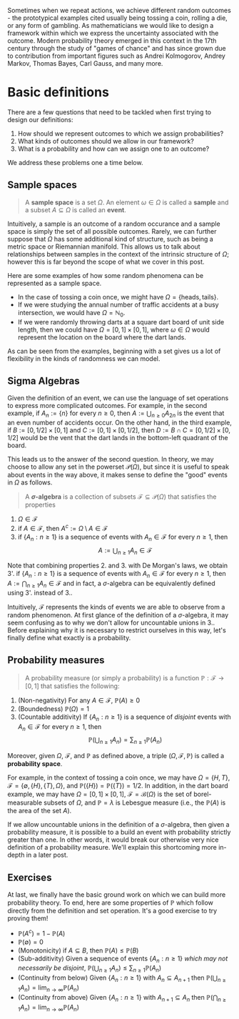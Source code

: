 Sometimes when we repeat actions, we achieve different random outcomes - the prototypical examples cited usually being tossing a coin, rolling a die, or any form of gambling.
As mathematicians we would like to design a framework within which we express the uncertainty associated with the outcome.
Modern probability theory emerged in this context in the 17th century through the study of "games of chance" and has since grown due to contribution from important figures such as Andrei Kolmogorov, Andrey Markov, Thomas Bayes, Carl Gauss, and many more.

# Basic definitions

There are a few questions that need to be tackled when first trying to design our definitions:

1. How should we represent outcomes to which we assign probabilities?
1. What kinds of outcomes should we allow in our framework?
1. What is a probability and how can we assign one to an outcome?

We address these problems one a time below.

## Sample spaces

> A **sample space** is a set $\Omega$. An element $\omega \in \Omega$ is called a **sample** and a subset $A \subseteq \Omega$ is called an **event**.

Intuitively, a sample is an outcome of a random occurance and a sample space is simply the set of all possible outcomes.
Rarely, we can further suppose that $\Omega$ has some additional kind of structure, such as being a metric space or Riemannian manifold.
This allows us to talk about relationships between samples in the context of the intrinsic structure of $\Omega$; however this is far beyond the scope of what we cover in this post.

Here are some examples of how some random phenomena can be represented as a sample space.
- In the case of tossing a coin once, we might have $\Omega = \{\text{heads}, \text{tails}\}$.
- If we were studying the annual number of traffic accidents at a busy intersection, we would have $\Omega = \mathbb N_0$.
- If we were randomly throwing darts at a square dart board of unit side length, then we could have $\Omega = [0,1] \times [0,1]$, where $\omega \in \Omega$ would represent the location on the board where the dart lands.

As can be seen from the examples, beginning with a set gives us a lot of flexibility in the kinds of randomness we can model.

## Sigma Algebras

Given the definition of an event, we can use the language of set operations to express more complicated outcomes.
For example, in the second example, if $A_n := \{n\}$ for every $n \geq 0$, then $A := \bigcup_{n \geq 0} A_{2n}$ is the event that an even number of accidents occur.
On the other hand, in the third example, if $B := [0,1/2] \times [0,1]$ and $C := [0,1] \times [0,1/2]$, then $D := B \cap C = [0,1/2] \times [0,1/2]$ would be the vent that the dart lands in the bottom-left quadrant of the board.

This leads us to the answer of the second question.
In theory, we may choose to allow any set in the powerset $\mathcal P(\Omega)$, but since it is useful to speak about events in the way above, it makes sense to define the "good" events in $\Omega$ as follows.

> A **$\sigma$-algebra** is a collection of subsets $\mathcal F \subseteq \mathcal P(\Omega)$ that satisfies the properties
1. $\Omega \in \mathcal F$
1. if $A \in \mathcal F$, then $A^c := \Omega \setminus A \in \mathcal F$
1. if $\{A_n : n \geq 1\}$ is a sequence of events with $A_n \in \mathcal F$ for every $n \geq 1$, then
$$ A := \bigcup_{n \geq 1} A_n \in \mathcal F$$

Note that combining properties 2. and 3. with De Morgan's laws, we obtain
3'. if $\{A_n : n \geq 1\}$ is a sequence of events with $A_n \in \mathcal F$ for every $n \geq 1$, then $A := \bigcap_{n \geq 1} A_n \in \mathcal F$
and in fact, a $\sigma$-algebra can be equivalently defined using 3'. instead of 3..

Intuitively, $\mathcal F$ represents the kinds of events we are able to observe from a random phenomenon.
At first glance of the definition of a $\sigma$-algebra, it may seem confusing as to why we don't allow for uncountable unions in 3..
Before explaining why it is necessary to restrict ourselves in this way, let's finally define what exactly is a probability.

## Probability measures

> A probability measure (or simply a probability) is a function $\mathbb P : \mathcal F \to [0,1]$ that satisfies the following:
1. (Non-negativity) For any $A \in \mathcal F$, $\mathbb P(A) \geq 0$
2. (Boundedness) $\mathbb P(\Omega) = 1$
3. (Countable additivity) If $\{A_n : n \geq 1\}$ is a sequence of *disjoint* events with $A_n \in \mathcal F$ for every $n \geq 1$, then  
$$ \mathbb P\left(\bigcup_{n \geq 1} A_n\right) = \sum_{n \geq 1} \mathbb P(A_n)$$

Moreover, given $\Omega$, $\mathcal F$, and $\mathbb P$ as defined above, a triple $(\Omega, \mathcal F, \mathbb P)$ is called a **probability space**.

For example, in the context of tossing a coin once, we may have $\Omega = \{H, T\}$, $\mathcal F = \{\emptyset, \{H\}, \{T\}, \Omega\}$, and $\mathbb P(\{H\}) = \mathbb P(\{T\}) = 1/2$.
In addition, in the dart board example, we may have $\Omega = [0,1] \times [0,1]$, $\mathcal F = \mathcal B(\Omega)$ is the set of borel-measurable subsets of $\Omega$, and $\mathbb P = \lambda$ is Lebesgue measure (i.e., the $\mathbb P(A)$ is the area of the set $A$).

If we allow uncountable unions in the definition of a $\sigma$-algebra, then given a probability measure, it is possible to a build an event with probability strictly greater than one.
In other words, it would break our otherwise very nice definition of a probability measure.
We'll explain this shortcoming more in-depth in a later post.

## Exercises

At last, we finally have the basic ground work on which we can build more probability theory.
To end, here are some properties of $\mathbb P$ which follow directly from the definition and set operation.
It's a good exercise to try proving them!

- $\mathbb P(A^c) = 1 - \mathbb P(A)$
- $\mathbb P(\emptyset) = 0$
- (Monotonicity) if $A \subseteq B$, then $\mathbb P(A) \leq \mathbb P(B)$
- (Sub-additivity) Given a sequence of events $\{A_n : n \geq 1\}$ *which may not necessarily be disjoint*, $\mathbb P(\bigcup_{n \geq 1} A_n) \leq \sum_{n \geq 1} \mathbb P(A_n)$
- (Continuity from below) Given $\{A_n : n \geq 1\}$ with $A_n \subseteq A_{n+1}$ then $\mathbb P(\bigcup_{n \geq 1} A_n) = \lim_{n \to \infty} \mathbb P(A_n)$
- (Continuity from above) Given $\{A_n : n \geq 1\}$ with $A_{n+1} \subseteq A_n$ then $\mathbb P(\bigcap_{n \geq 1} A_n) = \lim_{n \to \infty} \mathbb P(A_n)$

